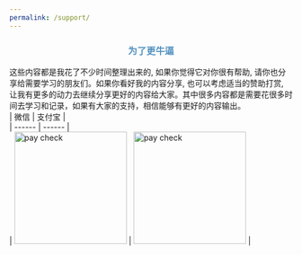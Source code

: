 ```yaml
---
permalink: /support/
---
```


<center><font color="#5191c-"><h3>为了更牛逼</h3></font></center>

这些内容都是我花了不少时间整理出来的, 如果你觉得它对你很有帮助, 请你也分享给需要学习的朋友们。如果你看好我的内容分享, 也可以考虑适当的赞助打赏, 让我有更多的动力去继续分享更好的内容给大家。其中很多内容都是需要花很多时间去学习和记录，如果有大家的支持，相信能够有更好的内容输出。  
| 微信 | 支付宝  |  
| ------ | ------ |  
| <img src="{{ '/assets/images/wechatdonate.jpeg' }}" width="200" height="200" alt="pay check"/>  |  <img src="{{ '/assets/images/alidonate.png' }}" width="200" height="200" alt="pay check"/>  |  
 
 